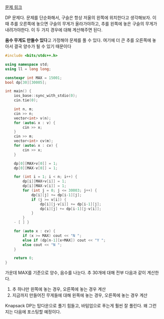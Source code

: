 
[문제 링크](https://www.acmicpc.net/problem/2629)

DP 문제다.
문제를 단순화해서, 구슬은 항상 저울의 왼쪽에 위치한다고 생각해보자.
이 때 추를 오른쪽에 놓으면 구슬의 무게가 올라가야하고, 추를 왼쪽에 놓은 구슬의 무게가 내려가야한다. 이 두 가지 경우에 대해 계산해주면 된다.

**음수 무게도 만들수 있다**고 가정해야 문제를 풀 수 있다. 여기에 더 큰 추를 오른쪽에 놓아서 결국 양수가 될 수 있기 때문이다


```cpp
#include <bits/stdc++.h>

using namespace std;
using ll = long long;

constexpr int MAX = 15001;
bool dp[30][30005];

int main() {
    ios_base::sync_with_stdio(0);
    cin.tie(0);

    int n, m;
    cin >> n;
    vector<int> v(n);
    for (auto& x : v) {
        cin >> x;
    }
    cin >> m;
    vector<int> cv(m);
    for (auto& x : cv) {
        cin >> x;
    }

    dp[0][MAX+v[0]] = 1;
    dp[0][MAX-v[0]] = 1;

    for (int i = 1; i < n; i++) {
        dp[i][MAX+v[i]] = 1;
        dp[i][MAX-v[i]] = 1;
        for (int j = 0; j <= 30003; j++) {
            dp[i][j] += dp[i-1][j];
            if (j >= v[i]) {
                dp[i][j-v[i]] += dp[i-1][j];
                dp[i][j] += dp[i-1][j-v[i]];
            }
        }
    - [ ] }

    for (auto x : cv) {
        if (x >= MAX) cout << "N ";
        else if (dp[n-1][x+MAX]) cout << "Y ";
        else cout << "N ";
    }

    return 0;
}
```

가운데 MAX를 기준으로 양수, 음수를 나눈다. 
추 30개에 대해 전부 다음과 같이 계산한다. 
1. 추 하나만 왼쪽에 놓는 경우, 오른쪽에 놓는 경우 계산
2. 지금까지 만들어진 무게들에 대해 왼쪽에 놓는 경우, 오른쪽에 놓는 경우 계산

Knapsack DP는 탑다운으로 풀기 힘들고, 바텀업으로 푸는게 훨씬 잘 풀린다.
왜 그런지는 다음에 포스팅할 예정이다. 